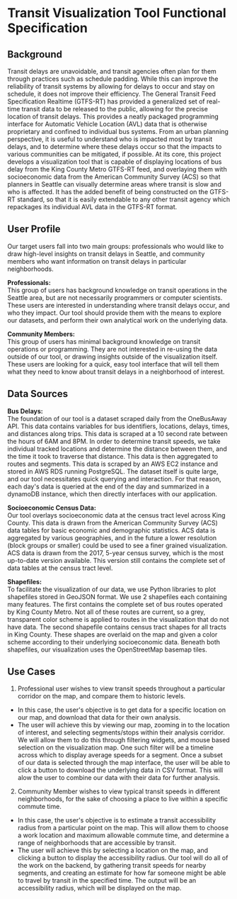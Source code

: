 # Transit Visualization Tool Functional Specification

## Background
Transit delays are unavoidable, and transit agencies often plan for them through practices such as schedule padding. While this can improve the reliability of transit systems by allowing for delays to occur and stay on schedule, it does not improve their efficiency. The General Transit Feed Specification Realtime (GTFS-RT) has provided a generalized set of real-time transit data to be released to the public, allowing for the precise location of transit delays. This provides a neatly packaged programming interface for Automatic Vehicle Location (AVL) data that is otherwise proprietary and confined to individual bus systems. From an urban planning perspective, it is useful to understand who is impacted most by transit delays, and to determine where these delays occur so that the impacts to various communities can be mitigated, if possible. At its core, this project develops a visualization tool that is capable of displaying locations of bus delay from the King County Metro GTFS-RT feed, and overlaying them with socioeconomic data from the American Community Survey (ACS) so that planners in Seattle can visually determine areas where transit is slow and who is affected. It has the added benefit of being constructed on the GTFS-RT standard, so that it is easily extendable to any other transit agency which repackages its individual AVL data in the GTFS-RT format. 

## User Profile
Our target users fall into two main groups: professionals who would like to draw high-level insights on transit delays in Seattle, and community members who want information on transit delays in particular neighborhoods.

**Professionals:**<br>
This group of users has background knowledge on transit operations in the Seattle area, but are not necessarily programmers or computer scientists. These users are interested in understanding where transit delays occur, and who they impact. Our tool should provide them with the means to explore our datasets, and perform their own analytical work on the underlying data.

**Community Members:**<br>
This group of users has minimal background knowledge on transit operations or programming. They are not interested in re-using the data outside of our tool, or drawing insights outside of the visualization itself. These users are looking for a quick, easy tool interface that will tell them what they need to know about transit delays in a neighborhood of interest.

## Data Sources
**Bus Delays:**<br>
The foundation of our tool is a dataset scraped daily from the OneBusAway API. This data contains variables for bus identifiers, locations, delays, times, and distances along trips. This data is scraped at a 10 second rate between the hours of 6AM and 8PM. In order to determine transit speeds, we take individual tracked locations and determine the distance between them, and the time it took to traverse that distance. This data is then aggregated to routes and segments. This data is scraped by an AWS EC2 instance and stored in AWS RDS running PostgreSQL. The dataset itself is quite large, and our tool necessitates quick querying and interaction. For that reason, each day's data is queried at the end of the day and summarized in a dynamoDB instance, which then directly interfaces with our application.

**Socioeconomic Census Data:**<br>
Our tool overlays socioeconomic data at the census tract level across King County. This data is drawn from the American Community Survey (ACS) data tables for basic economic and demographic statistics. ACS data is aggregated by various geographies, and in the future a lower resolution (block groups or smaller) could be used to see a finer grained visualization. ACS data is drawn from the 2017, 5-year census survey, which is the most up-to-date version available. This version still contains the complete set of data tables at the census tract level.

**Shapefiles:**<br>
To facilitate the visualization of our data, we use Python libraries to plot shapefiles stored in GeoJSON format. We use 2 shapefiles each containing many features. The first contains the complete set of bus routes operated by King County Metro. Not all of these routes are current, so a grey, transparent color scheme is applied to routes in the visualization that do not have data. The second shapefile contains census tract shapes for all tracts in King County. These shapes are overlaid on the map and given a color scheme according to their underlying socioeconomic data. Beneath both shapefiles, our visualization uses the OpenStreetMap basemap tiles.

## Use Cases
1) Professional user wishes to view transit speeds throughout a particular corridor on the map, and compare them to historic levels.
* In this case, the user's objective is to get data for a specific location on our map, and download that data for their own analysis.
* The user will achieve this by viewing our map, zooming in to the location of interest, and selecting segments/stops within their analysis corridor. We will allow them to do this through filtering widgets, and mouse based selection on the visualization map. One such filter will be a timeline across which to display average speeds for a segment. Once a subset of our data is selected through the map interface, the user will be able to click a button to download the underlying data in CSV format. This will alow the user to combine our data with their data for further analysis.

2) Community Member wishes to view typical transit speeds in different neighborhoods, for the sake of choosing a place to live within a specific commute time.
* In this case, the user's objective is to estimate a transit accessibility radius from a particular point on the map. This will allow them to choose a work location and maximum allowable commute time, and determine a range of neighborhoods that are accessible by transit.
* The user will achieve this by selecting a location on the map, and clicking a button to display the accessibility radius. Our tool will do all of the work on the backend, by gathering transit speeds for nearby segments, and creating an estimate for how far someone might be able to travel by transit in the specified time. The output will be an accessibility radius, which will be displayed on the map.

